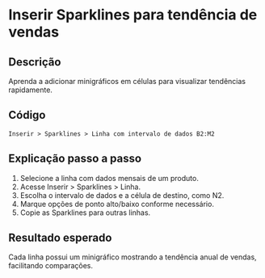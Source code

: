 # Inserir Sparklines para tendência de vendas

## Descrição
Aprenda a adicionar minigráficos em células para visualizar tendências rapidamente.

## Código
```text
Inserir > Sparklines > Linha com intervalo de dados B2:M2
```

## Explicação passo a passo
1. Selecione a linha com dados mensais de um produto.
2. Acesse Inserir > Sparklines > Linha.
3. Escolha o intervalo de dados e a célula de destino, como N2.
4. Marque opções de ponto alto/baixo conforme necessário.
5. Copie as Sparklines para outras linhas.

## Resultado esperado
Cada linha possui um minigráfico mostrando a tendência anual de vendas, facilitando comparações.
